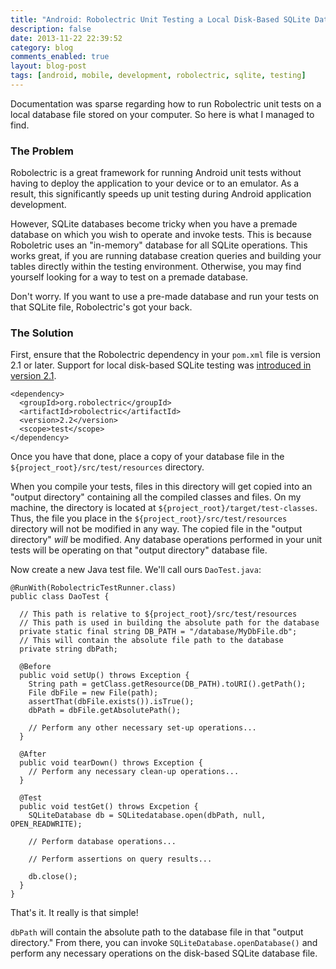 ```yaml
---
title: "Android: Robolectric Unit Testing a Local Disk-Based SQLite Database"
description: false
date: 2013-11-22 22:39:52
category: blog
comments_enabled: true
layout: blog-post
tags: [android, mobile, development, robolectric, sqlite, testing]
---
```


Documentation was sparse regarding how to run Robolectric unit tests on a local
database file stored on your computer. So here is what I managed to find.

### The Problem

Robolectric is a great framework for running Android unit tests without having
to deploy the application to your device or to an emulator. As a result, this
significantly speeds up unit testing during Android application development.

However, SQLite databases become tricky when you have a premade database on
which you wish to operate and invoke tests. This is because Roboletric uses an
"in-memory" database for all SQLite operations. This works great, if you are
running database creation queries and building your tables directly within the
testing environment. Otherwise, you may find yourself looking for a way to test
on a premade database.

Don't worry. If you want to use a pre-made database and run your tests on that
SQLite file, Robolectric's got your back.

### The Solution

First, ensure that the Robolectric dependency in your `pom.xml` file is version
2.1 or later. Support for local disk-based SQLite testing was [introduced in
version 2.1](http://robolectric.blogspot.com/2013/05/robolectric-21.html).

```xml|linenos
<dependency>
  <groupId>org.robolectric</groupId>
  <artifactId>robolectric</artifactId>
  <version>2.2</version>
  <scope>test</scope>
</dependency>
```

Once you have that done, place a copy of your database file in the
`${project_root}/src/test/resources` directory.

When you compile your tests, files in this directory will get copied into an
"output directory" containing all the compiled classes and files. On my machine,
the directory is located at `${project_root}/target/test-classes`. Thus, the
file you place in the `${project_root}/src/test/resources` directory will not be
modified in any way. The copied file in the "output directory" *will* be
modified. Any database operations performed in your unit tests will be operating
on that "output directory" database file.

Now create a new Java test file. We'll call ours `DaoTest.java`:

```java|linenos
@RunWith(RobolectricTestRunner.class)
public class DaoTest {

  // This path is relative to ${project_root}/src/test/resources
  // This path is used in building the absolute path for the database
  private static final string DB_PATH = "/database/MyDbFile.db";
  // This will contain the absolute file path to the database
  private string dbPath;

  @Before
  public void setUp() throws Exception {
    String path = getClass.getResource(DB_PATH).toURI().getPath();
    File dbFile = new File(path);
    assertThat(dbFile.exists()).isTrue();
    dbPath = dbFile.getAbsolutePath();

    // Perform any other necessary set-up operations...
  }

  @After
  public void tearDown() throws Exception {
    // Perform any necessary clean-up operations...
  }

  @Test
  public void testGet() throws Excpetion {
    SQLiteDatabase db = SQLitedatabase.open(dbPath, null, OPEN_READWRITE);

    // Perform database operations...

    // Perform assertions on query results...

    db.close();
  }
}
```

That's it. It really is that simple!

`dbPath` will contain the absolute path to the database file in that "output
directory." From there, you can invoke `SQLiteDatabase.openDatabase()` and
perform any necessary operations on the disk-based SQLite database file.

